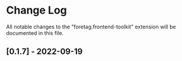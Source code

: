 # Change Log

All notable changes to the "foretag.frontend-toolkit" extension will be documented in this file.

## [0.1.7] - 2022-09-19